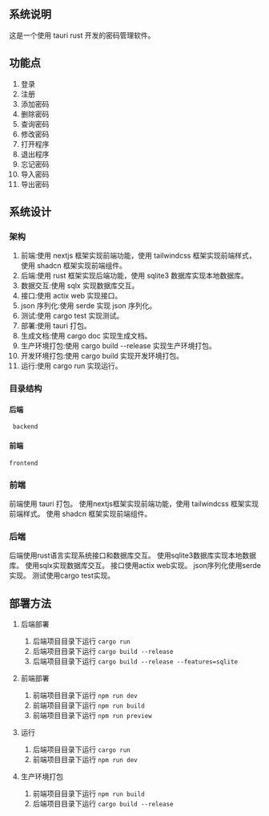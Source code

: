 ## 系统说明

这是一个使用 tauri rust 开发的密码管理软件。


## 功能点

1. 登录
2. 注册
3. 添加密码
4. 删除密码
5. 查询密码
6. 修改密码
7. 打开程序
8. 退出程序
9. 忘记密码
10. 导入密码
11. 导出密码



## 系统设计

### 架构

1. 前端:使用 nextjs 框架实现前端功能，使用 tailwindcss 框架实现前端样式，使用 shadcn 框架实现前端组件。
2. 后端:使用 rust 框架实现后端功能，使用 sqlite3 数据库实现本地数据库。
3. 数据交互:使用 sqlx 实现数据库交互。
4. 接口:使用 actix web 实现接口。
5. json 序列化:使用 serde 实现 json 序列化。
6. 测试:使用 cargo test 实现测试。
7. 部署:使用 tauri 打包。
8. 生成文档:使用 cargo doc 实现生成文档。
9. 生产环境打包:使用 cargo build --release 实现生产环境打包。
10. 开发环境打包:使用 cargo build 实现开发环境打包。
11. 运行:使用 cargo run 实现运行。

### 目录结构

#### 后端

```text
 backend
```


#### 前端
```text
frontend
```


### 前端

前端使用 tauri 打包。
使用nextjs框架实现前端功能，使用 tailwindcss 框架实现前端样式。
使用 shadcn 框架实现前端组件。


### 后端

后端使用rust语言实现系统接口和数据库交互。
使用sqlite3数据库实现本地数据库。
使用sqlx实现数据库交互。
接口使用actix web实现。
json序列化使用serde实现。
测试使用cargo test实现。


## 部署方法
1. 后端部署
   1. 后端项目目录下运行 `cargo run`
   2. 后端项目目录下运行 `cargo build --release`
   3. 后端项目目录下运行 `cargo build --release --features=sqlite`

2. 前端部署
   1. 前端项目目录下运行 `npm run dev`
   2. 前端项目目录下运行 `npm run build`
   3. 前端项目目录下运行 `npm run preview`

3. 运行
   1. 后端项目目录下运行 `cargo run`
   2. 前端项目目录下运行 `npm run dev`
   
4. 生产环境打包
   1. 前端项目目录下运行 `npm run build`
   2. 后端项目目录下运行 `cargo build --release`